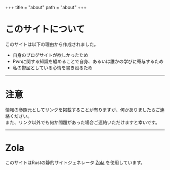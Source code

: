 +++
title = "about"
path = "about"
+++

# このサイトについて

このサイトは以下の理由から作成されました。

- 自身のブログサイトが欲しかったため
- Pwnに関する知識を纏めることで自身、あるいは誰かの学びに寄与するため
- 私の鬱屈としている心情を書き殴るため

---

# 注意
情報の参照元としてリンクを掲載することが有りますが、何かありましたらご連絡ください。  
また、リンク以外でも何か問題があった場合ご連絡いただけますと幸いです。  

---

# Zola
このサイトはRustの静的サイトジェネレータ [Zola](https://www.getzola.org/) を使用しています。
